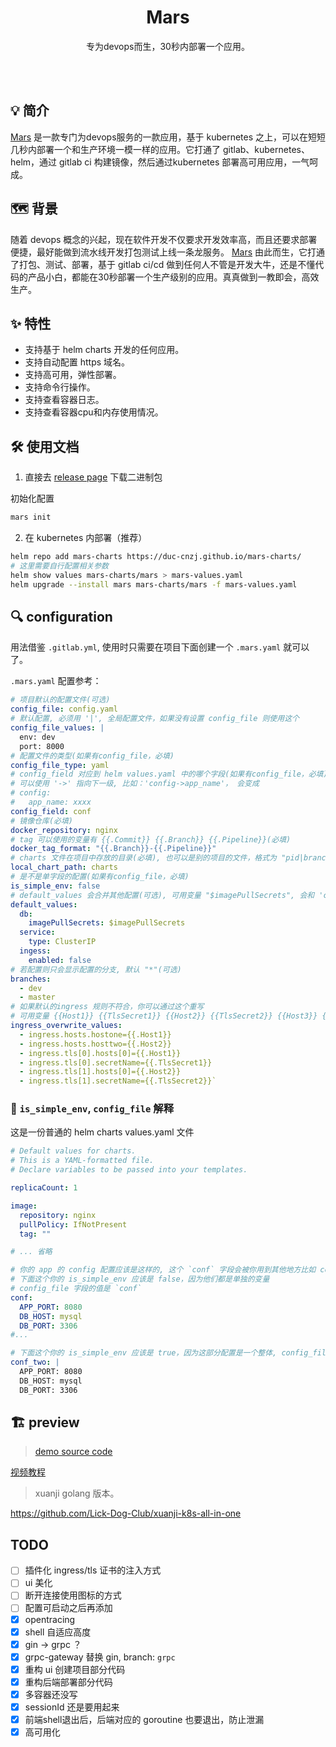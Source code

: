 <h1 align="center">Mars</h1>
<p align="center">专为devops而生，30秒内部署一个应用。</p>
<br><br>

## 💡 简介

[Mars](https://github.com/DuC-cnZj/mars) 是一款专门为devops服务的一款应用，基于 kubernetes 之上，可以在短短几秒内部署一个和生产环境一模一样的应用。它打通了 gitlab、kubernetes、helm，通过 gitlab ci 构建镜像，然后通过kubernetes 部署高可用应用，一气呵成。

## 🗺️ 背景

随着 devops 概念的兴起，现在软件开发不仅要求开发效率高，而且还要求部署便捷，最好能做到流水线开发打包测试上线一条龙服务。
[Mars](https://github.com/DuC-cnZj/mars) 由此而生，它打通了打包、测试、部署，基于 gitlab ci/cd 做到任何人不管是开发大牛，还是不懂代码的产品小白，都能在30秒部署一个生产级别的应用。真真做到一教即会，高效生产。

## ✨  特性

* 支持基于 helm charts 开发的任何应用。
* 支持自动配置 https 域名。
* 支持高可用，弹性部署。
* 支持命令行操作。
* 支持查看容器日志。
* 支持查看容器cpu和内存使用情况。

## 🛠️ 使用文档

1. 直接去 [release page](https://github.com/DuC-cnZj/mars/releases) 下载二进制包

初始化配置
```bash
mars init
```

2. 在 kubernetes 内部署（推荐）

```bash
helm repo add mars-charts https://duc-cnzj.github.io/mars-charts/
# 这里需要自行配置相关参数
helm show values mars-charts/mars > mars-values.yaml
helm upgrade --install mars mars-charts/mars -f mars-values.yaml
```

## 🔍 configuration

用法借鉴 `.gitlab.yml`, 使用时只需要在项目下面创建一个 `.mars.yaml` 就可以了。 

`.mars.yaml` 配置参考：

```yaml
# 项目默认的配置文件(可选)
config_file: config.yaml
# 默认配置, 必须用 '|', 全局配置文件，如果没有设置 config_file 则使用这个
config_file_values: |
  env: dev
  port: 8000
# 配置文件的类型(如果有config_file，必填)
config_file_type: yaml
# config_field 对应到 helm values.yaml 中的哪个字段(如果有config_file，必填)
# 可以使用 '->' 指向下一级, 比如：'config->app_name'， 会变成
# config:
#   app_name: xxxx
config_field: conf
# 镜像仓库(必填)
docker_repository: nginx
# tag 可以使用的变量有 {{.Commit}} {{.Branch}} {{.Pipeline}}(必填)
docker_tag_format: "{{.Branch}}-{{.Pipeline}}"
# charts 文件在项目中存放的目录(必填), 也可以是别的项目的文件，格式为 "pid|branch|path"
local_chart_path: charts
# 是不是单字段的配置(如果有config_file，必填)
is_simple_env: false
# default_values 会合并其他配置(可选), 可用变量 "$imagePullSecrets", 会和 'config_field' deep merge
default_values:
  db:
    imagePullSecrets: $imagePullSecrets
  service:
    type: ClusterIP
  ingess:
    enabled: false
# 若配置则只会显示配置的分支, 默认 "*"(可选)
branches:
  - dev
  - master
# 如果默认的ingress 规则不符合，你可以通过这个重写
# 可用变量 {{Host1}} {{TlsSecret1}} {{Host2}} {{TlsSecret2}} {{Host3}} {{TlsSecret3}} ... {{Host10}} {{TlsSecret10}}
ingress_overwrite_values:
  - ingress.hosts.hostone={{.Host1}}
  - ingress.hosts.hosttwo={{.Host2}}
  - ingress.tls[0].hosts[0]={{.Host1}}
  - ingress.tls[0].secretName={{.TlsSecret1}}
  - ingress.tls[1].hosts[0]={{.Host2}}
  - ingress.tls[1].secretName={{.TlsSecret2}}`
```

### 📒 `is_simple_env`, `config_file` 解释

这是一份普通的 helm charts values.yaml 文件
```yaml
# Default values for charts.
# This is a YAML-formatted file.
# Declare variables to be passed into your templates.

replicaCount: 1

image:
  repository: nginx
  pullPolicy: IfNotPresent
  tag: ""

# ... 省略

# 你的 app 的 config 配置应该是这样的, 这个 `conf` 字段会被你用到其他地方比如 configmap、secret 等等
# 下面这个你的 is_simple_env 应该是 false，因为他们都是单独的变量
# config_file 字段的值是 `conf`
conf:
  APP_PORT: 8080
  DB_HOST: mysql
  DB_PORT: 3306
#...

# 下面这个你的 is_simple_env 应该是 true，因为这部分配置是一个整体, config_file 字段的值是 `conf_two` 
conf_two: |
  APP_PORT: 8080
  DB_HOST: mysql
  DB_PORT: 3306
```

## 🏗 preview

> [demo source code](https://gitlab.com/DuC-cnZj/mars-demo)

[视频教程](https://www.bilibili.com/video/BV19b4y1r7iY/)

> xuanji golang 版本。

https://github.com/Lick-Dog-Club/xuanji-k8s-all-in-one


## TODO

- [ ] 插件化 ingress/tls 证书的注入方式
- [ ] ui 美化
- [ ] 断开连接使用图标的方式
- [ ] 配置可启动之后再添加
- [x] opentracing
- [x] shell 自适应高度
- [x] gin -> grpc ？
- [x] grpc-gateway 替换 gin, branch: `grpc`
- [x] 重构 ui 创建项目部分代码
- [x] 重构后端部署部分代码
- [x] 多容器还没写
- [x] sessionId 还是要用起来
- [x] 前端shell退出后，后端对应的 goroutine 也要退出，防止泄漏
- [x] 高可用化